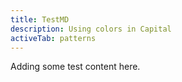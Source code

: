 ```yaml
---
title: TestMD
description: Using colors in Capital
activeTab: patterns
---
```

Adding some test content here.